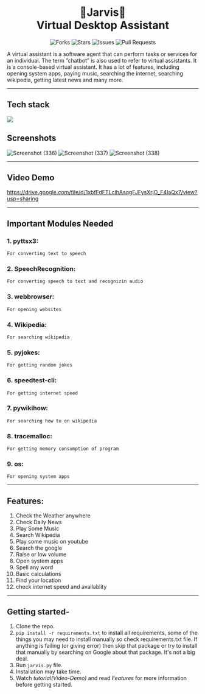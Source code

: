 <h1 align="center"> 🤖Jarvis🤖 <br> Virtual Desktop Assistant </h1>
<div align="center">

![Forks](https://img.shields.io/github/forks/anotherwebguy/Virtual-Assistant)
![Stars](https://img.shields.io/github/stars/anotherwebguy/Virtual-Assistant)
![Issues](https://img.shields.io/github/issues/anotherwebguy/Virtual-Assistant)
![Pull Requests](https://img.shields.io/github/issues-pr/anotherwebguy/Virtual-Assistant?) 

</div>

A virtual assistant is a software agent that can perform tasks or services for an individual. The term ”chatbot” is also used to refer to virtual assistants.
It is a console-based virtual assistant. It has a lot of features, including opening system apps, paying music, searching the internet, searching wikipedia, getting latest news and many more.

----

## Tech stack
<img src="https://img.shields.io/badge/python-%230175C2.svg?&style=for-the-badge&logo=python&logoColor=white"/>

## Screenshots
![Screenshot (336)](https://user-images.githubusercontent.com/66346161/121775518-d942ad00-cba5-11eb-9fa6-10ecc0d221a9.png)
![Screenshot (337)](https://user-images.githubusercontent.com/66346161/121775520-dba50700-cba5-11eb-85c5-77fdb86be58f.png)
![Screenshot (338)](https://user-images.githubusercontent.com/66346161/121775523-dd6eca80-cba5-11eb-97c2-b9c80c21bafa.png)

----

## Video Demo
https://drive.google.com/file/d/1xbfFdFTLclhAsqgFJFysXrjO_F4laQx7/view?usp=sharing

----

## Important Modules Needed
### 1. pyttsx3:
    For converting text to speech
### 2. SpeechRecognition:
    For converting speech to text and recognizin audio
### 3. webbrowser:
    For opening websites
### 4. Wikipedia:
    For searching wikipedia 
### 5. pyjokes:
    For getting random jokes
### 6. speedtest-cli:
    For getting internet speed  
### 7. pywikihow:
    For searching how to on wikipedia
### 8. tracemalloc:
    For getting memory consumption of program   
### 9. os:
    For opening system apps     
    
----

## Features:
  1. Check the Weather anywhere
  2. Check Daily News
  3. Play Some Music
  3. Search Wikipedia
  5. Play some music on youtube
  6. Search the google
  7. Raise or low volume
  8. Open system apps
  9. Spell any word
  10. Basic calculations
  11. Find your location
  12. check internet speed and availablity

----

## Getting started-
1. Clone the repo.
2. `pip install -r requirements.txt` to install all requirements, some of the things you may need to install manually so check requirements.txt file.
If anything is failing (or giving error) then skip that package or try to install that manually by searching on Google about that package. It's not a big deal.
3. Run `jarvis.py` file.
4. Installation may take time.
5. Watch *tutorial(Video-Demo)* and read *Features* for more information before getting started.




